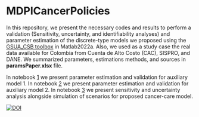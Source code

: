 # MDPICancerPolicies

In this repository, we present the necessary codes and results to perform a validation (Sensitivity, uncertainty, and identifiability analyses) and parameter estimation of the discrete-type models we proposed using the [GSUA_CSB toolbox](https://github.com/drojasd/GSUA-CSB) in Matlab2022a. Also, we used as a study case the real data available for Colombia from Cuenta de Alto Costo (CAC), SISPRO, and DANE. We summarized parameters, estimations methods, and sources in **paramsPaper.xlsx** file.

In notebook [1](https://drojasd.github.io/CancerPolicies/html/EstimationsAuxModel2.html) we present parameter estimation and validation for auxiliary model 1.
In notebook [2](https://drojasd.github.io/CancerPolicies/html/CopyProm_EstimationsAuxModel.html) we present parameter estimation and validation for auxiliary model 2.
In notebook [3](https://drojasd.github.io/CancerPolicies/html/Experimentos.html) we present sensitivity and uncertainty analysis alongside simulation of scenarios for proposed cancer-care model.

[![DOI](https://zenodo.org/badge/604302658.svg)](https://zenodo.org/badge/latestdoi/604302658)
